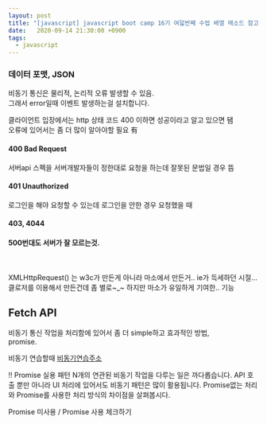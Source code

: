 ```yaml
---
layout: post
title: "[javascript] javascript boot camp 16기 여덟번째 수업 배열 메소드 참고자료"
date:   2020-09-14 21:30:00 +0900
tags:
  - javascript
---
```


### 데이터 포맷, JSON

비동기 통신은 물리적, 논리적 오류 발생할 수 있음. <br>그래서 error일때 이벤트 발생하는걸 설치합니다.

클라이언트 입장에서는 http 상태 코드 400 이하면 성공이라고 알고 있으면 됌 <br>
오류에 있어서는 좀 더 많이 알아야할 필요 有 <br>

#### 400 Bad Request 
서버api 스펙을 서버개발자들이 정한대로 요청을 하는데 잘못된 문법일 경우 뜸

#### 401 Unauthorized
로그인을 해야 요청할 수 있는데 로그인을 안한 경우 요청했을 때

#### 403, 4044

#### 500번대도 서버가 잘 모르는것.
<br>

XMLHttpRequest() 는 w3c가 만든게 아니라 마소에서 만든거.. ie가 득세하던 시절... <br>
클로저를 이용해서 만든건데 좀 별로~_~ 하지만 마소가 유일하게 기여한.. 기능

## Fetch API

비동기 통신 작업을 처리함에 있어서 좀 더 simple하고 효과적인 방법, <br>
promise.

비동기 연습할때 [비동기연습주소](https://jsonplaceholder.typicode.com/)

!! Promise 실용 패턴
N개의 연관된 비동기 작업을 다루는 일은 까다롭습니다. API 호출 뿐만 아니라 UI 처리에 있어서도 비동기 패턴은 많이 활용됩니다. Promise없는 처리와 Promise를 사용한 처리 방식의 차이점을 살펴봅시다.

Promise 미사용 / Promise 사용 체크하기

